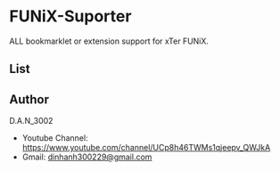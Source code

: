 # FUNiX-Suporter
ALL bookmarklet or extension support for xTer FUNiX.
## List
## Author
D.A.N_3002

* Youtube Channel: https://www.youtube.com/channel/UCp8h46TWMs1qjeepv_QWJkA
* Gmail: dinhanh300229@gmail.com
